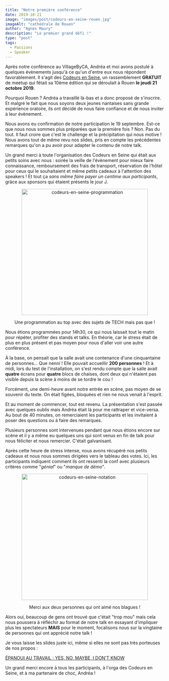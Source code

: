 ```yaml
---
title: "Notre première conférence"
date: 2019-10-21
image: "images/post/codeurs-en-seine-rouen.jpg"
imageAlt: "cathédrale de Rouen"
author: "Agnes Maury"
description: "Le premier grand défi !"
type: "post"
tags:
  - Passions
  - Speaker
---
```


Après notre conférence au VillageByCA, Andréa et moi avons postulé à quelques évènements jusqu'à ce qu'un d'entre eux nous répondent favorablement. Il s'agit des [Codeurs en Seine](https://www.codeursenseine.com/2019/), un rassemblement **GRATUIT** de meetup qui fêtait sa 10ème édition qui se déroulait à Rouen **le jeudi 21 octobre 2019**.

Pourquoi Rouen ? Andréa a travaillé là-bas et a donc proposé de s'inscrire. Et malgré le fait que nous soyons deux jeunes nantaises sans grande expérience oratoire, ils ont décidé de nous faire confiance et de nous inviter à leur évènement.

Nous avons eu confirmation de notre participation le 19 septembre. Est-ce que nous nous sommes plus préparées que la première fois ? Non. Pas du tout. Il faut croire que c'est le challenge et la précipitation qui nous motive ! Nous avons tout de même revu nos slides, pris en compte les précédentes remarques qu'on a pu avoir pour adapter le contenu de notre talk.

Un grand merci à toute l'organisation des Codeurs en Seine qui était aux petits soins avec nous : soirée la veille de l'évènement pour mieux faire connaissance, remboursement des frais de transport, réservation de l'hôtel pour ceux qui le souhaitaient et même petits cadeaux à l'attention des speakers ! Et tout ça *sans même faire payer un centime aux participants*, grâce aux sponsors qui étaient présents le jour J.

<div style="text-align: center">
	<img src="/images/post/codeurs-en-seine-programme.jpg" alt="codeurs-en-seine-programmation" height="400" />
	<p class="caption">Une programmation au top avec des sujets de TECH mais pas que !</p>
</div>

Nous étions programmées pour 14h30, ce qui nous laissait tout le matin pour répéter, profiter des stands et talks. En théorie, car le stress était de plus en plus présent et pas moyen pour nous d'aller voir une autre conférence.

À la base, on pensait que la salle avait une contenance d'une cinquantaine de personnes... Que nenni ! Elle pouvait accueillir **200 personnes** ! Et à midi, lors du test de l'installation, on s'est rendu compte que la salle avait **quatre** écrans pour **quatre** blocs de chaises, dont deux qui n'étaient pas visible depuis la scène à moins de se tordre le cou !

Forcément, une demi-heure avant notre entrée en scène, pas moyen de se souvenir du texte. On était figées, bloquées et rien ne nous venait à l'esprit.

Et au moment de commencer, tout est revenu. La présentation s'est passée avec quelques oublis mais Andréa était là pour me rattraper et vice-versa. Au bout de 40 minutes, on remerciaient les participants et les invitaient à poser des questions ou à faire des remarques.

Plusieurs personnes sont intervenues pendant que nous étions encore sur scène et il y a même eu quelques uns qui sont venus en fin de talk pour nous féliciter et nous remercier. C'était galvanisant.

Après cette heure de stress intense, nous avons récupéré nos petits cadeaux et nous nous sommes dirigées vers le tableau des votes. Ici, les participants indiquent comment ils ont ressenti la conf avec plusieurs critères comme "*génial*" ou "*manque de démo*".

<div style="text-align: center">
	<img src="/images/post/codeurs-en-seine-epanoui-au-travail.jpg" alt="codeurs-en-seine-notation" height="400" />
	<p class="caption">Merci aux deux personnes qui ont aimé nos blagues !</p>
</div>

Alors oui, beaucoup de gens ont trouvé que c'était "trop mou" mais cela nous poussera à réfléchir au format de notre talk en essayant d'impliquer plus les spectateurs **MAIS** pour le moment, focalisons nous sur la vingtaine de personnes qui ont apprécié notre talk !

Je vous laisse les slides juste ici, même si elles ne sont pas très porteuses de nos propos :


<div class="button">
	<a href="/images/post/epanoui-au-travail-slides.pdf" target="_blank">ÉPANOUI AU TRAVAIL : YES, NO, MAYBE, I DON'T KNOW</a>
</div>

Un grand merci encore à tous les participants, à l'orga des Codeurs en Seine, et à ma partenaire de choc, Andréa !
